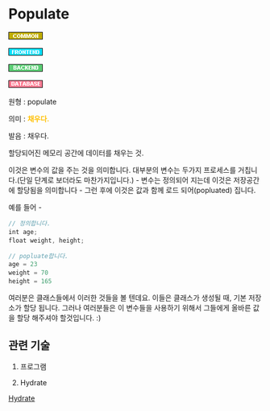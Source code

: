 <d-title>

# Populate

</d-title>

<d-label>

<d-inner>

![Common](../../2TAT1C/Label_Common.png)

</d-inner>

<d-inner>

![Frontend](../../2TAT1C/Label_Frontend.png)

</d-inner>

<d-inner>

![Backend](../../2TAT1C/Label_Backend.png)

</d-inner>

<d-inner>

![Database](../../2TAT1C/Label_Database.png)

</d-inner>

</d-label>

<d-origin>

원형 : populate

</d-origin>

<d-mean>

의미 : <span style="color:#FFBF00; font-weight:bold;">채우다.</span>

</d-mean>

<d-pronunciation>

발음 : 채우다.

</d-pronunciation>

<d-content>

할당되어진 메모리 공간에 데이터를 채우는 것.

이것은 변수의 값을 주는 것을 의미합니다. 대부분의 변수는 두가지 프로세스를 거칩니다.(단일 단계로 보더라도 마찬가지입니다.) - 변수는 정의되어 지는데 이것은 저장공간에 할당됨을 의미합니다 - 그런 후에 이것은 값과 함께 로드 되어(popluated) 집니다.

예를 들어 -

```js
// 정의합니다.
int age;
float weight, height;
```

```js
// popluate합니다.
age = 23
weight = 70
height = 165
```

여러분은 클래스들에서 이러한 것들을 볼 텐데요. 이들은 클래스가 생성될 때, 기본 저장소가 할당 됩니다. 그러나 여러분들은 이 변수들을 사용하기 위해서 그들에게 올바른 값을 할당 해주셔야 할것입니다. :)

</d-content>

<d-relation>

## 관련 기술

<d-inner>

1. 프로그램

</d-inner>

<d-inner>

2. Hydrate

</d-inner>

[Hydrate](https://github.com/MoonSupport/DICTIONARY/blob/master/H/Hydrate.md)

</d-relation>

